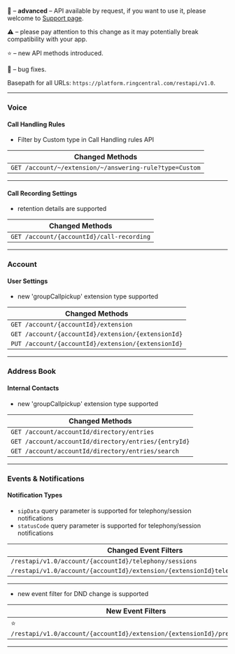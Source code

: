 
🔐 – **advanced** – API available by request, if you want to use it, please welcome to [Support page](https://developers.ringcentral.com/support.html).

⚠️ – please pay attention to this change as it may potentially break compatibility with your app.

⭐️ – new API methods introduced.

🔧 – bug fixes.

Basepath for all URLs: `https://platform.ringcentral.com/restapi/v1.0`.

---

### Voice

#### Call Handling Rules

* Filter by Custom type in Call Handling rules API

|Changed Methods|
|-----------|
| `GET /account/~/extension/~/answering-rule?type=Custom`|

---

#### Call Recording Settings

* retention details are supported

|Changed Methods|
|-----------|
| `GET /account/{accountId}/call-recording`|

---

### Account

#### User Settings

* new 'groupCallpickup' extension type supported

|Changed Methods|
|-----------|
|`GET /account/{accountId}/extension`|
|`GET /account/{accountId}/extension/{extensionId}`|
|`PUT /account/{accountId}/extension/{extensionId}`|

---

### Address Book

#### Internal Contacts

* new 'groupCallpickup' extension type supported

|Changed Methods|
|-----------|
|`GET /account/accountId/directory/entries`|
|`GET /account/accountId/directory/entries/{entryId}`|
|`GET /account/accountId/directory/entries/search`|

---

### Events & Notifications

#### Notification Types

* `sipData` query parameter is supported for telephony/session notifications 
* `statusCode` query parameter is supported for telephony/session notifications 

|Changed Event Filters|
|---------------------|
|`/restapi/v1.0/account/{accountId}/telephony/sessions`|
|`/restapi/v1.0/account/{accountId}/extension/{extensionId}telephony/sessions`|

---

* new event filter for DND change is supported

|New Event Filters|
|---------------------|
|⭐️ `/restapi/v1.0/account/{accountId}/extension/{extensionId}/presence/dnd`|

---